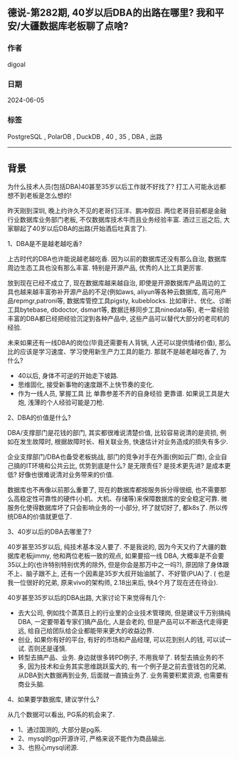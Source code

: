 ## 德说-第282期, 40岁以后DBA的出路在哪里? 我和平安/大疆数据库老板聊了点啥?   
               
### 作者                                      
digoal                                      
                                      
### 日期                                      
2024-06-05                            
                                      
### 标签                     
PostgreSQL , PolarDB , DuckDB , 40 , 35 , DBA , 出路             
                                      
----                                      
                                      
## 背景    
为什么技术人员(包括DBA)40甚至35岁以后工作就不好找了? 打工人可能永远都想不到老板是怎么想的!   
  
昨天刚到深圳, 晚上约许久不见的老哥们汪洋、鹏冲叙旧. 两位老哥目前都是金融行业数据库业务部门老板, 不仅数据库技术牛而且业务经验丰富. 酒过三巡之后, 大家聊起了40岁以后DBA的出路(开始酒后吐真言了).    
  
1、DBA是不是越老越吃香?  
  
上古时代的DBA也许能说越老越吃香. 因为以前的数据库还没有那么自治, 数据库周边生态工具也没有那么丰富. 特别是开源产品, 优秀的人比工具更厉害.    
  
放到现在已经不成立了, 现在数据库越来越自治, 即使是开源数据库产品周边的工具也越来越丰富弥补开源产品的不足(例如aws, aliyun等各种云数据库, 高可用产品repmgr,patroni等, 数据库管控工具pigsty, kubeblocks. 比如审计、优化、诊断工具bytebase, dbdoctor, dsmart等, 数据迁移同步工具ninedata等), 老一辈经验丰富的DBA都已经把经验沉淀到各种产品中, 这些产品可以替代大部分的老司机的经验.    
  
未来如果还有一线DBA的岗位(毕竟还需要有人背锅, 人还可以提供情绪价值), 那么比的应该是学习速度、学习使用新生产力工具的能力. 那就不是越老越吃香了, 为什么?  
- 40以后, 身体不可逆的开始走下坡路.    
- 思维固化, 接受新事物的速度跟不上快节奏的变化.    
- 作为一线人员, 掌握工具 比 单靠参差不齐的自身经验 更靠谱. 如果说工具是大炮, 浅薄的个人经验可能是刀枪.    
  
2、DBA的价值是什么?  
  
DBA/支撑部门是花钱的部门, 其实都很难说清楚价值, 比较容易说清的是资损, 例如在发生故障时, 根据故障时长、相关联业务, 快速估计对业务造成的损失有多少.      
  
企业支撑部门/DBA也备受老板挑战, 部门的竞争对手在外面(例如云厂商), 企业自己搞的IT环境和公共云比, 优势到底是什么? 是无限责任? 是技术更先进? 是成本更低? 好像也很难说清对业务带来的价值.      
  
数据库也不再像以前那么重要了, 现在的数据库都按服务拆分得很细, 也不需要那么高稳定性可靠性的硬件(小机、大机、存储等)来保障数据库的安全稳定可靠. 微服务化使得数据库坏了只会影响业务的一小部分, 坏了就切好了, 都k8s了.  所以传统DBA的价值就更低了.     
  
3、40岁以后的DBA去哪里了?   
  
40岁甚至35岁以后, 纯技术基本没人要了. 不是我说的, 因为今天又约了大疆的数据库老板jimmy, 他和两位老板一致的观点, 如果要招一线 DBA, 大概率是不会要35以上的(也许特别特别优秀的除外, 但是你会是那万中之一吗?), 原因除了身体跟不上、脑子跟不上, 还有一个因素是35岁大叔开始油腻了、不好管(PUA)了. ( 也是我一位很好的兄弟, 原来vivo的架构师, 2.18出来后, 快4个月了现在还在待业).    
  
40岁甚至35岁以后的DBA出路, 大家讨论下来觉得有几个:   
- 去大公司, 例如找个蒸蒸日上的行业里的企业技术管理岗, 但是建议千万别搞纯DBA, 一定要带着专家们搞产品化, 人是会老的, 但是产品可以不断迭代走得更远, 给自己给团队给企业都能带来更大的收益边界.   
- 创业, 如果你有好的平台, 有好的市场和产品经理, 可以花到别人的钱, 可以试一试. 否则还是谨慎.    
- 转型去搞产品、业务. 身边就很多转PD例子, 不用我举了.  转型去搞业务的不多, 因为技术和业务其实思维跳跃蛮大的, 有一个例子是之前去壹钱包的兄弟, 从DBA到大数据再到业务, 后面就一直搞业务了. 业务需要积累资源, 也需要有商业头脑.   
  
  
4、如果要学数据库, 建议学什么?    
  
从几个数据可以看出, PG系的机会来了.    
- 1、通过国测的, 大部分是pg系.  
- 2、mysql的gpl开源许可, 严格来说不能作为商品输出.   
- 3、也担心mysql闭源.   
  
  
